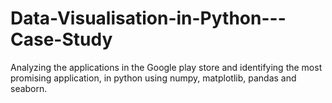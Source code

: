 # Data-Visualisation-in-Python---Case-Study
Analyzing the applications in the Google play store and identifying the most promising application, in python using numpy, matplotlib, pandas and seaborn.
